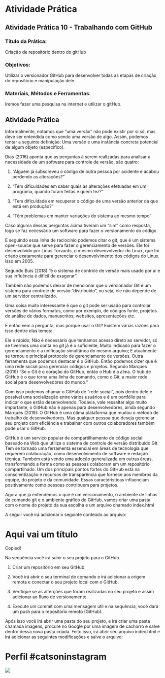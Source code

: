 # Atividade Prática
## Atividade Prática 10 - Trabalhando com GitHub

### Título da Prática:
Criação de repositório dentro do gitHub

### Objetivos:
Utilizar o versionador GitHub para desenvolver todas as etapas de criação do repositório e manipulação dele.

### Materiais, Métodos e Ferramentas:
Iremos fazer uma pesquisa na internet e utilizar o gitHub.

## Atividade Prática

Informalmente, notamos que “uma versão” não pode existir por si só, mas deve ser entendida como sendo uma versão de algo. Assim, podemos tentar a seguinte definição: Uma versão é uma instância concreta potencial de algum objeto (específico).

Dias  (2016)  aponta  que  as perguntas à serem realizadas para analisar a necessidade de um software para controle de versão, são quatro: 

1. “Alguém já subscreveu o código de outra pessoa por acidente e acabou perdendo as alterações?”

2. “Têm dificuldades em saber quais as alterações efetuadas em um programa, quando foram feitas e quem fez?”

3. “Tem dificuldade em recuperar o código de uma versão anterior da que está em produção?”

4. “Têm problemas em manter variações do sistema ao mesmo tempo”

Caso alguma dessas perguntas acima tiveram um “sim” como resposta, logo se faz necessário um software para fazer o versionamento do código.

E seguindo essa linha de raciocínio podemos citar o git, que é um sistema open-source que serve para fazer o gerenciamento de versões. Ele foi desenvolvido por Linus Torvards, o mesmo desenvolvedor do Linux, que foi criado exatamente para gerenciar o desenvolvimento dos códigos do Linux, isso em 2005.

Segundo Buis (2018) “é o sistema de controle de versão mais usado por aí e sua influência é difícil de exagerar”.

Também não podemos deixar de mencionar que o versionador Git é um sistema para controle de versão “distribuído”, ou seja, ele não depende de um servidor centralizado.

Uma coisa muito interessante é que o git pode ser usado para controlar versões de vários formatos, como por exemplo, de códigos fonte, projetos de análise de dados, manuscritos, websites, apresentações etc.

E então vem a pergunta, mas porque usar o Git? Existem várias razões para isso dentre elas temos:

Ele é rápido;
Não é necessário que tenhamos acesso direto ao servidor, só se tivermos uma conta no git já é o suficiente;
Muito indicado para fazer o gerenciamento e a unificação simultânea do mesmo arquivo;
E atualmente se tornou o principal protocolo de gerenciamento de versões.
Outra ferramenta que podemos destacar é o GitHub.  Então podemos dizer que é uma rede social para gerenciar códigos e projetos.  Segundo Marques (2019) “Se o Git é o coração do GitHub, então o Hub é a alma. O hub de GitHub é o que torna uma linha de comando, como o Git, a maior rede social para desenvolvedores do mundo.”

Com isso podemos chamar o GitHub de “rede social”, pois dentro dele é possível uma socialização entre vários usuários e é um portfólio para indicar o que estão desenvolvendo. Todavia, vale ressaltar algo muito importante, o GitHub não é apenas para desenvolvedores, ainda segundo Marques (2019): O   GitHub   é   uma   ótima   plataforma   que   mudou   o   método   de   trabalho   de desenvolvedores.  Mas qualquer pessoa que deseja gerenciar seu projeto com eficiência e trabalhar com outros colaboradores também pode usar o GitHub.

GitHub é um serviço popular de compartilhamento de código social baseado na Web que utiliza o sistema de controle de versão distribuído Git. Tem se tornado uma ferramenta essencial em áreas de tecnologia que requerem colaboração, como desenvolvimento de software e redação técnica. Também está vendo uma adoção generalizada em outras áreas, transformando a forma como as pessoas colaboram em um repositório compartilhado. Um dos principais pontos fortes do GitHub está na conscientização e recursos de transparência que fornece aos membros da equipe, do projeto e da comunidade. Essas características influenciam positivamente como pessoas contribuem para projetos.

Agora que já entendemos o que é um versionamento, o ambiente de linhas de comando git e o ambiente gráfico do GitHub, vamos criar uma pasta com o nome do projeto da sua escolha e um arquivo chamado index.html

A seguir você irá adicionar o seguinte conteúdo ao arquivo:

<!DOCTYPE html>

<html lang=“pt-br”>

<head>

<title>Título da página</title>

<meta charset=“utf-8”>

</head>

<body>

<h1>Aqui vai um título</h1>

</body>

</html>

Copied!

Na sequência você irá subir o seu projeto para o GitHub.

1. Criar um repositório em seu GitHub.

2. Você irá abrir o seu terminal de comando e irá adicionar a origem remota e conectar o seu projeto local com o GitHub.

3. Verifique se as alterções que foram realizadas no seu projeto e assim adicionar ao fluxo de versionamento.

4. Execute um commit com uma mensagem útil e na sequência, você dará um push para o repositório remoto (GitHub).

Após isso você irá abrir uma pasta do seu projeto, e irá criar uma pasta chamada imagens, procure no Google por uma imagem de cachorro e salve dentro dessa nova pasta criada. Feito isso, irá abrir seu arquivo index.html e irá adicionar as seguintes modificações e salve o arquivo:



<!DOCTYPE html>

<html lang=“pt-br”>

<head>

<title>Fanpage de Gatinhos</title>

<meta charset=“utf-8”>

</head>

<body>

<h1>Perfil #catsoninstagram</h1>

<img src=“images/nome_da_sua_imagem.jpg” />

</body>

</html>
